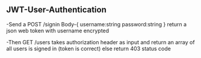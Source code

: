 ## JWT-User-Authentication
-Send a POST /signin
 Body-{
    username:string
    password:string
  }
return a json web token with username encrypted

-Then GET /users
 takes authorization header as input and return an array of all users is signed in (token is correct)
 else return 403 status code
